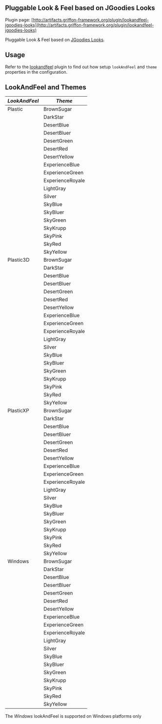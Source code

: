
Pluggable Look & Feel based on JGoodies Looks
---------------------------------------------

Plugin page: [http://artifacts.griffon-framework.org/plugin/lookandfeel-jgoodies-looks](http://artifacts.griffon-framework.org/plugin/lookandfeel-jgoodies-looks)


Pluggable Look & Feel based on [JGoodies Looks][1].

Usage
-----

Refer to the [lookandfeel][2] plugin to find out how setup `lookAndFeel` and `theme` properties in the configuration.

LookAndFeel and Themes
----------------------

| *LookAndFeel* | *Theme*          |
| ------------- | ---------------- |
| Plastic       | BrownSugar       |
|               | DarkStar         |
|               | DesertBlue       |
|               | DesertBluer      |
|               | DesertGreen      |
|               | DesertRed        |
|               | DesertYellow     |
|               | ExperienceBlue   |
|               | ExperienceGreen  |
|               | ExperienceRoyale |
|               | LightGray        |
|               | Silver           |
|               | SkyBlue          |
|               | SkyBluer         |
|               | SkyGreen         |
|               | SkyKrupp         |
|               | SkyPink          |
|               | SkyRed           |
|               | SkyYellow        |
| Plastic3D     | BrownSugar       |
|               | DarkStar         |
|               | DesertBlue       |
|               | DesertBluer      |
|               | DesertGreen      |
|               | DesertRed        |
|               | DesertYellow     |
|               | ExperienceBlue   |
|               | ExperienceGreen  |
|               | ExperienceRoyale |
|               | LightGray        |
|               | Silver           |
|               | SkyBlue          |
|               | SkyBluer         |
|               | SkyGreen         |
|               | SkyKrupp         |
|               | SkyPink          |
|               | SkyRed           |
|               | SkyYellow        |
| PlasticXP     | BrownSugar       |
|               | DarkStar         |
|               | DesertBlue       |
|               | DesertBluer      |
|               | DesertGreen      |
|               | DesertRed        |
|               | DesertYellow     |
|               | ExperienceBlue   |
|               | ExperienceGreen  |
|               | ExperienceRoyale |
|               | LightGray        |
|               | Silver           |
|               | SkyBlue          |
|               | SkyBluer         |
|               | SkyGreen         |
|               | SkyKrupp         |
|               | SkyPink          |
|               | SkyRed           |
|               | SkyYellow        |
| Windows       | BrownSugar       |
|               | DarkStar         |
|               | DesertBlue       |
|               | DesertBluer      |
|               | DesertGreen      |
|               | DesertRed        |
|               | DesertYellow     |
|               | ExperienceBlue   |
|               | ExperienceGreen  |
|               | ExperienceRoyale |
|               | LightGray        |
|               | Silver           |
|               | SkyBlue          |
|               | SkyBluer         |
|               | SkyGreen         |
|               | SkyKrupp         |
|               | SkyPink          |
|               | SkyRed           |
|               | SkyYellow        |

The _Windows_ lookAndFeel is supported on Windows platforms only

[1]: http://www.jgoodies.com/freeware/looks/
[2]: /plugin/lookandfeel

